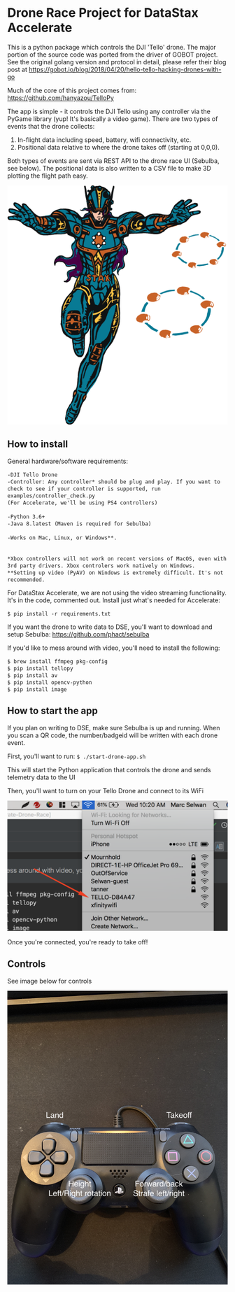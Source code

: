 # Drone Race Project for DataStax Accelerate

This is a python package which controls the DJI 'Tello' drone. The major portion of the source
code was ported from the driver of GOBOT project. See the original golang version and protocol in
detail, please refer their blog post at
https://gobot.io/blog/2018/04/20/hello-tello-hacking-drones-with-go

Much of the core of this project comes from: https://github.com/hanyazou/TelloPy

The app is simple - it controls the DJI Tello using any controller via the PyGame library (yup! It's basically a video game). There are two types of events that the drone collects:
1. In-flight data including speed, battery, wifi connectivity, etc.
2. Positional data relative to where the drone takes off (starting at 0,0,0). 

Both types of events are sent via REST API to the drone race UI (Sebulba, see below). The positional data is also written to a CSV file to make 3D plotting the flight path easy. 



![photo](files/da-mascot.png)



## How to install
General hardware/software requirements:
```
-DJI Tello Drone
-Controller: Any controller* should be plug and play. If you want to check to see if your controller is supported, run examples/controller_check.py
(For Accelerate, we'll be using PS4 controllers) 

-Python 3.6+
-Java 8.latest (Maven is required for Sebulba) 

-Works on Mac, Linux, or Windows**. 


*Xbox controllers will not work on recent versions of MacOS, even with 3rd party drivers. Xbox controlers work natively on Windows.
**Setting up video (PyAV) on Windows is extremely difficult. It's not recommended. 
```


For DataStax Accelerate, we are not using the video streaming functionality. It's in the code, commented out. Install just what's needed for Accelerate:

```
$ pip install -r requirements.txt
```

If you want the drone to write data to DSE, you'll want to download and setup Sebulba: https://github.com/phact/sebulba

If you'd like to mess around with video, you'll need to install the following:


```
$ brew install ffmpeg pkg-config
$ pip install tellopy
$ pip install av
$ pip install opencv-python
$ pip install image
```

## How to start the app
If you plan on writing to DSE, make sure Sebulba is up and running. When you scan a QR code, the number/badgeid will be written with each drone event. 

First, you'll want to run: `$ ./start-drone-app.sh`

This will start the Python application that controls the drone and sends telemetry data to the UI

Then, you'll want to turn on your Tello Drone and connect to its WiFi

![photo](files/tello-wifi.png)

Once you're connected, you're ready to take off! 


## Controls

See image below for controls 

![photo](files/controls.jpeg)
 

 
